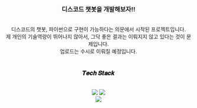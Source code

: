 <!DOCTYPE html>
<html>
  <!-- 프로젝트 설명-->
  <h3 align = "center"> 
    디스코드 챗봇을 개발해보자!! 
  </h3>
  <br>
  
  <div align = "center"> 
    디스코드의 챗봇, 파이썬으로 구현이 가능하다는 의문에서 시작된 프로젝트입니다. <br> 
    제 개인의 기술역량이 뛰어나지 않아서, 그닥 좋은 결과는 이뤄지지 않고 있다는 것이 문제입니다. <br>
    업로드는 수시로 이뤄질 예정입니다. <br>
  </div>
  <br>


  <h3 align = "center">
    𝑻𝒆𝒄𝒉 𝑺𝒕𝒂𝒄𝒌
  </h3>
  <br>
  
  <div align = "center">
    <img src = "https://img.shields.io/badge/python-3670A0?style=for-the-badge&logo=python&logoColor=ffdd54" />
    <img src = "https://img.shields.io/badge/MySQL-4479A1?style=for-the-badge&logo=MySQL&logoColor=white" />  
    <br>
    <img src = "https://img.shields.io/badge/Discord-5865F2?style=for-the-badge&logo=MySQL&logoColor=white" />
  </div>
</html>
